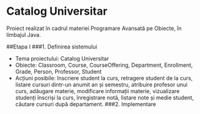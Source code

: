# Catalog Universitar
Proiect realizat în cadrul materiei Programare Avansată pe Obiecte, în limbajul Java.

##Etapa I
###1. Definirea sistemului
- Tema proiectului: Catalog Universitar
- Obiecte: Classroom, Course, CourseOffering, Department, Enrollment, Grade, Person, Professor, Student
- Acțiuni posibile: înscriere student la curs, retragere student de la curs, listare cursuri dintr-un anumit an și semestru, atribuire profesor unui curs, adăugare materie, modificare informații materie, vizualizare studenți înscriși la curs, înregistrare notă, listare note și medie student, căutare cursuri după departament.
###2. Implementare

